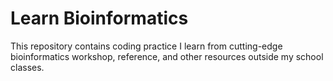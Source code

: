 # Learn Bioinformatics

This repository contains coding practice I learn from cutting-edge bioinformatics workshop, reference, and other resources outside my school classes.
